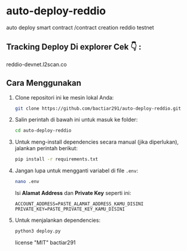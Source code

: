 # auto-deploy-reddio
auto deploy smart contract /contract creation reddio testnet
## Tracking Deploy Di explorer Cek 👇 :

   reddio-devnet.l2scan.co

## Cara Menggunakan
1. Clone repositori ini ke mesin lokal Anda:
    ```bash
    git clone https://github.com/bactiar291/auto-deploy-reddio.git
    ```

2. Salin perintah di bawah ini untuk masuk ke folder:
    ```bash
    cd auto-deploy-reddio
    ```

3. Untuk meng-install dependencies secara manual (jika diperlukan), jalankan perintah berikut:
    ```bash
    pip install -r requirements.txt
    ```

4. Jangan lupa untuk mengganti variabel di file `.env`:
    ```bash
    nano .env
    ```
    Isi **Alamat Address** dan **Private Key** seperti ini:

    ```
    ACCOUNT_ADDRESS=PASTE_ALAMAT_ADDRESS_KAMU_DISINI
    PRIVATE_KEY=PASTE_PRIVATE_KEY_KAMU_DISINI
    ```

6. Untuk menjalankan dependencies:
    ```bash
    python3 deploy.py
    ```

    license "MIT" bactiar291

